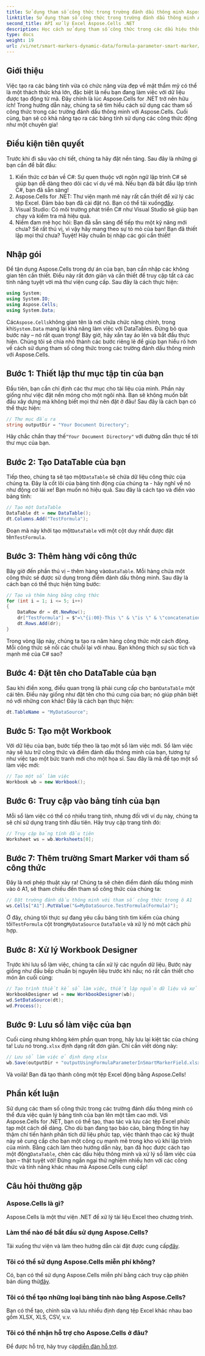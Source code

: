 ```yaml
---
title: Sử dụng tham số công thức trong trường đánh dấu thông minh Aspose.Cells
linktitle: Sử dụng tham số công thức trong trường đánh dấu thông minh Aspose.Cells
second_title: API xử lý Excel Aspose.Cells .NET
description: Học cách sử dụng tham số công thức trong các dấu hiệu thông minh với Aspose.Cells cho .NET. Tạo bảng tính động một cách dễ dàng.
type: docs
weight: 19
url: /vi/net/smart-markers-dynamic-data/formula-parameter-smart-marker/
---
```

## Giới thiệu
Việc tạo ra các bảng tính vừa có chức năng vừa đẹp về mặt thẩm mỹ có thể là một thách thức khá lớn, đặc biệt là nếu bạn đang làm việc với dữ liệu được tạo động từ mã. Đây chính là lúc Aspose.Cells for .NET trở nên hữu ích! Trong hướng dẫn này, chúng ta sẽ tìm hiểu cách sử dụng các tham số công thức trong các trường đánh dấu thông minh với Aspose.Cells. Cuối cùng, bạn sẽ có khả năng tạo ra các bảng tính sử dụng các công thức động như một chuyên gia!
## Điều kiện tiên quyết
Trước khi đi sâu vào chi tiết, chúng ta hãy đặt nền tảng. Sau đây là những gì bạn cần để bắt đầu:
1. Kiến thức cơ bản về C#: Sự quen thuộc với ngôn ngữ lập trình C# sẽ giúp bạn dễ dàng theo dõi các ví dụ về mã. Nếu bạn đã bắt đầu lập trình C#, bạn đã sẵn sàng!
2.  Aspose.Cells for .NET: Thư viện mạnh mẽ này rất cần thiết để xử lý các tệp Excel. Đảm bảo bạn đã cài đặt nó. Bạn có thể tải xuống[đây](https://releases.aspose.com/cells/net/).
3. Visual Studio: Có môi trường phát triển C# như Visual Studio sẽ giúp bạn chạy và kiểm tra mã hiệu quả.
4. Niềm đam mê học hỏi: Bạn đã sẵn sàng để tiếp thu một kỹ năng mới chưa? Sẽ rất thú vị, vì vậy hãy mang theo sự tò mò của bạn!
Bạn đã thiết lập mọi thứ chưa? Tuyệt! Hãy chuẩn bị nhập các gói cần thiết!
## Nhập gói
Để tận dụng Aspose.Cells trong dự án của bạn, bạn cần nhập các không gian tên cần thiết. Điều này rất đơn giản và cần thiết để truy cập tất cả các tính năng tuyệt vời mà thư viện cung cấp. Sau đây là cách thực hiện:
```csharp
using System;
using System.IO;
using Aspose.Cells;
using System.Data;
```
 Các`Aspose.Cells`không gian tên là nơi chứa chức năng chính, trong khi`System.Data` mang lại khả năng làm việc với DataTables. Đừng bỏ qua bước này – nó rất quan trọng!
Bây giờ, hãy xắn tay áo lên và bắt đầu thực hiện. Chúng tôi sẽ chia nhỏ thành các bước riêng lẻ để giúp bạn hiểu rõ hơn về cách sử dụng tham số công thức trong các trường đánh dấu thông minh với Aspose.Cells.
## Bước 1: Thiết lập thư mục tập tin của bạn
Đầu tiên, bạn cần chỉ định các thư mục cho tài liệu của mình. Phần này giống như việc đặt nền móng cho một ngôi nhà. Bạn sẽ không muốn bắt đầu xây dựng mà không biết mọi thứ nên đặt ở đâu! Sau đây là cách bạn có thể thực hiện:
```csharp
// Thư mục đầu ra
string outputDir = "Your Document Directory";
```
 Hãy chắc chắn thay thế`"Your Document Directory"` với đường dẫn thực tế tới thư mục của bạn.
## Bước 2: Tạo DataTable của bạn
 Tiếp theo, chúng ta sẽ tạo một`DataTable` sẽ chứa dữ liệu công thức của chúng ta. Đây là cốt lõi của bảng tính động của chúng ta - hãy nghĩ về nó như động cơ lái xe! Bạn muốn nó hiệu quả. Sau đây là cách tạo và điền vào bảng tính:
```csharp
// Tạo một DataTable
DataTable dt = new DataTable();
dt.Columns.Add("TestFormula");
```
Đoạn mã này khởi tạo một`DataTable` với một cột duy nhất được đặt tên`TestFormula`. 
## Bước 3: Thêm hàng với công thức
 Bây giờ đến phần thú vị – thêm hàng vào`DataTable`. Mỗi hàng chứa một công thức sẽ được sử dụng trong điểm đánh dấu thông minh. Sau đây là cách bạn có thể thực hiện từng bước:
```csharp
// Tạo và thêm hàng bằng công thức
for (int i = 1; i <= 5; i++)
{
    DataRow dr = dt.NewRow();
    dr["TestFormula"] = $"=\"{i:00}-This \" & \"is \" & \"concatenation\"";
    dt.Rows.Add(dr);
}
```
Trong vòng lặp này, chúng ta tạo ra năm hàng công thức một cách động. Mỗi công thức sẽ nối các chuỗi lại với nhau. Bạn không thích sự súc tích và mạnh mẽ của C# sao?
## Bước 4: Đặt tên cho DataTable của bạn
 Sau khi điền xong, điều quan trọng là phải cung cấp cho bạn`DataTable` một cái tên. Điều này giống như đặt tên cho thú cưng của bạn; nó giúp phân biệt nó với những con khác! Đây là cách bạn thực hiện:
```csharp
dt.TableName = "MyDataSource";
```
## Bước 5: Tạo một Workbook
Với dữ liệu của bạn, bước tiếp theo là tạo một sổ làm việc mới. Sổ làm việc này sẽ lưu trữ công thức và điểm đánh dấu thông minh của bạn, tương tự như việc tạo một bức tranh mới cho một họa sĩ. Sau đây là mã để tạo một sổ làm việc mới:
```csharp
// Tạo một sổ làm việc
Workbook wb = new Workbook();
```
## Bước 6: Truy cập vào bảng tính của bạn
Mỗi sổ làm việc có thể có nhiều trang tính, nhưng đối với ví dụ này, chúng ta sẽ chỉ sử dụng trang tính đầu tiên. Hãy truy cập trang tính đó:
```csharp
// Truy cập bảng tính đầu tiên
Worksheet ws = wb.Worksheets[0];
```
## Bước 7: Thêm trường Smart Marker với tham số công thức
Đây là nơi phép thuật xảy ra! Chúng ta sẽ chèn điểm đánh dấu thông minh vào ô A1, sẽ tham chiếu đến tham số công thức của chúng ta:
```csharp
// Đặt trường đánh dấu thông minh với tham số công thức trong ô A1
ws.Cells["A1"].PutValue("&=MyDataSource.TestFormula(Formula)");
```
 Ở đây, chúng tôi thực sự đang yêu cầu bảng tính tìm kiếm của chúng tôi`TestFormula` cột trong`MyDataSource` `DataTable` và xử lý nó một cách phù hợp. 
## Bước 8: Xử lý Workbook Designer
Trước khi lưu sổ làm việc, chúng ta cần xử lý các nguồn dữ liệu. Bước này giống như đầu bếp chuẩn bị nguyên liệu trước khi nấu; nó rất cần thiết cho món ăn cuối cùng:
```csharp
// Tạo trình thiết kế sổ làm việc, thiết lập nguồn dữ liệu và xử lý nó
WorkbookDesigner wd = new WorkbookDesigner(wb);
wd.SetDataSource(dt);
wd.Process();
```
## Bước 9: Lưu sổ làm việc của bạn
 Cuối cùng nhưng không kém phần quan trọng, hãy lưu lại kiệt tác của chúng ta! Lưu nó trong`.xlsx` định dạng rất đơn giản. Chỉ cần viết dòng này:
```csharp
// Lưu sổ làm việc ở định dạng xlsx
wb.Save(outputDir + "outputUsingFormulaParameterInSmartMarkerField.xlsx");
```
Và voilà! Bạn đã tạo thành công một tệp Excel động bằng Aspose.Cells!
## Phần kết luận
Sử dụng các tham số công thức trong các trường đánh dấu thông minh có thể đưa việc quản lý bảng tính của bạn lên một tầm cao mới. Với Aspose.Cells for .NET, bạn có thể tạo, thao tác và lưu các tệp Excel phức tạp một cách dễ dàng. Cho dù bạn đang tạo báo cáo, bảng thông tin hay thậm chí tiến hành phân tích dữ liệu phức tạp, việc thành thạo các kỹ thuật này sẽ cung cấp cho bạn một công cụ mạnh mẽ trong kho vũ khí lập trình của mình.
 Bằng cách làm theo hướng dẫn này, bạn đã học được cách tạo một động`DataTable`, chèn các dấu hiệu thông minh và xử lý sổ làm việc của bạn – thật tuyệt vời! Đừng ngần ngại thử nghiệm nhiều hơn với các công thức và tính năng khác nhau mà Aspose.Cells cung cấp!
## Câu hỏi thường gặp
### Aspose.Cells là gì?  
Aspose.Cells là một thư viện .NET để xử lý tài liệu Excel theo chương trình.
### Làm thế nào để bắt đầu sử dụng Aspose.Cells?  
 Tải xuống thư viện và làm theo hướng dẫn cài đặt được cung cấp[đây](https://releases.aspose.com/cells/net/).
### Tôi có thể sử dụng Aspose.Cells miễn phí không?  
 Có, bạn có thể sử dụng Aspose.Cells miễn phí bằng cách truy cập phiên bản dùng thử[đây](https://releases.aspose.com/).
### Tôi có thể tạo những loại bảng tính nào bằng Aspose.Cells?  
Bạn có thể tạo, chỉnh sửa và lưu nhiều định dạng tệp Excel khác nhau bao gồm XLSX, XLS, CSV, v.v.
### Tôi có thể nhận hỗ trợ cho Aspose.Cells ở đâu?  
 Để được hỗ trợ, hãy truy cập[diễn đàn hỗ trợ](https://forum.aspose.com/c/cells/9).
